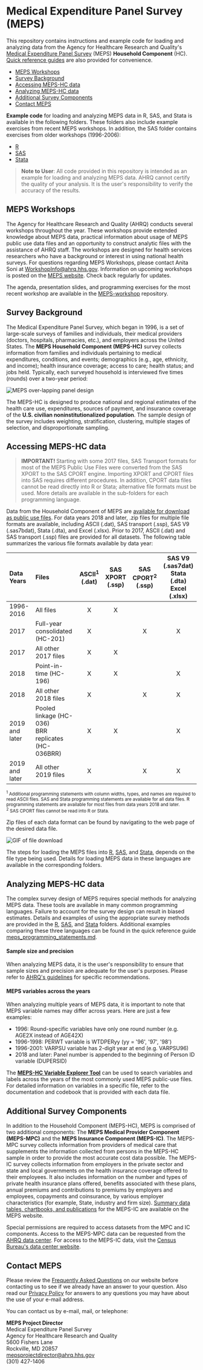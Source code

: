 # Medical Expenditure Panel Survey (MEPS) <!-- omit in toc -->

This repository contains instructions and example code for loading and analyzing data from the Agency for Healthcare Research and Quality's [Medical Expenditure Panel Survey](https://meps.ahrq.gov/mepsweb/) (MEPS) <b>Household Component</b> (HC). [Quick reference guides](Quick_Reference_Guides) are also provided for convenience.

- [MEPS Workshops](#meps-workshops)
- [Survey Background](#survey-background)
- [Accessing MEPS-HC data](#accessing-meps-hc-data)
- [Analyzing MEPS-HC data](#analyzing-meps-hc-data)
- [Additional Survey Components](#additional-survey-components)
- [Contact MEPS](#contact-meps)

<b>Example code</b> for loading and analyzing MEPS data in R, SAS, and Stata is available in the following folders. These folders also include example exercises from recent MEPS workshops. In addition, the SAS folder contains exercises from older workshops (1996-2006):
 * [R](R) <br>
 * [SAS](SAS) <br>
 * [Stata](Stata) <br>

 > **Note to User**: All code provided in this repository is intended as an example for loading and analyzing MEPS data. AHRQ cannot certify the quality of your analysis. It is the user's responsibility to verify the accuracy of the results.

## MEPS Workshops

The Agency for Healthcare Research and Quality (AHRQ) conducts several workshops throughout the year. These workshops provide extended knowledge about MEPS data, practical information about usage of MEPS public use data files and an opportunity to construct analytic files with the assistance of AHRQ staff. The workshops are designed for health services researchers who have a background or interest in using national health surveys. For questions regarding MEPS Workshops, please contact Anita Soni at [WorkshopInfo@ahrq.hhs.gov](mailto:WorkshopInfo@ahrq.hhs.gov). Information on upcoming workshops is posted on the [MEPS website](https://meps.ahrq.gov/about_meps/workshops_events.jsp). Check back regularly for updates.

The agenda, presentation slides, and programming exercises for the most recent workshop are available in the [MEPS-workshop](https://github.com/HHS-AHRQ/MEPS-workshop) repository.


## Survey Background
The Medical Expenditure Panel Survey, which began in 1996, is a set of large-scale surveys of families and individuals, their medical providers (doctors, hospitals, pharmacies, etc.), and employers across the United States. The <b>MEPS Household Component (MEPS-HC)</b> survey collects information from families and individuals pertaining to medical expenditures, conditions, and events; demographics (e.g., age, ethnicity, and income); health insurance coverage; access to care; health status; and jobs held. Typically, each surveyed household is interviewed five times (rounds) over a two-year period:

![MEPS over-lapping panel design](_images/panel_design.png)

The MEPS-HC is designed to produce national and regional estimates of the health care use, expenditures, sources of payment, and insurance coverage of the <b>U.S. civilian noninstitutionalized population</b>. The sample design of the survey includes weighting, stratification, clustering, multiple stages of selection, and disproportionate sampling.

## Accessing MEPS-HC data

> <b> IMPORTANT! </b> Starting with some 2017 files, SAS Transport formats for most of the MEPS Public Use Files were converted from the SAS XPORT to the SAS CPORT engine. Importing XPORT and CPORT files into SAS requires different procedures. In addition, CPORT data files cannot be read directly into R or Stata; alternative file formats must be used. More details are available in the sub-folders for each programming language.

Data from the Household Component of MEPS are [available for download as public use files](https://meps.ahrq.gov/mepsweb/data_stats/download_data_files.jsp). For data years 2018 and later, .zip files for multiple file formats are available, including ASCII (.dat), SAS transport (.ssp), SAS V9 (.sas7bdat), Stata (.dta), and Excel (.xlsx). Prior to 2017, ASCII (.dat) and SAS transport (.ssp) files are provided for all datasets. The following table summarizes the various file formats available by data year:



|Data Years     |Files     |ASCII<sup>1</sup>  <br>(.dat) |SAS XPORT <br>(.ssp) |SAS CPORT<sup>2</sup><br>(.ssp) |SAS V9 (.sas7dat) <br> Stata (.dta) <br> Excel (.xlsx) |
|:--------------|:-----------------------------------|:-----------:|:------------:|:--:|:--:|
|1996-2016      |All files                           |X            |X             |    |    |
|2017           |Full-year consolidated (HC-201)     |X            |              |X   |X   |
|2017           |All other 2017 files                |X            |X             |    |    |
|2018           |Point-in-time (HC-196)              |X            |X             |    |X   |
|2018           |All other 2018 files                |X            |              |X   |X   |
|2019 and later |Pooled linkage (HC-036) <br>BRR replicates (HC-036BRR)  |X  |X   |    |X   |
|2019 and later |All other 2019 files                |X            |              |X   |X   |

<sub><sup>1</sup> Additional programming statements with column widths, types, and names are required to read ASCII files. SAS and Stata programming statements are available for all data files. R programming statements are available for most files from data years 2018 and later.
<br><sup>2</sup> SAS CPORT files cannot be read into R or Stata.</sub>

Zip files of each data format can be found by navigating to the web page of the desired data file.

![GIF of file download](_images/download-video.gif)

The steps for loading the MEPS files into [R](R), [SAS](SAS), and [Stata](Stata), depends on the file type being used. Details for loading MEPS data in these languages are available in the corresponding folders.


## Analyzing MEPS-HC data
The complex survey design of MEPS requires special methods for analyzing MEPS data. These tools are available in many common programming languages. Failure to account for the survey design can result in biased estimates. Details and examples of using the appropriate survey methods are provided in the [R](R), [SAS](SAS), and [Stata](Stata) folders. Additional examples comparing these three languages can be found in the quick reference guide [meps_programming_statements.md](Quick_Reference_Guides/meps_programming_statements.md).

#### Sample size and precision <!-- omit in toc -->

When analyzing MEPS data, it is the user's responsibility to ensure that sample sizes and precision are adequate for the user's purposes. Please refer to [AHRQ's guidelines](https://meps.ahrq.gov/survey_comp/precision_guidelines.shtml) for specific recommendations.

#### MEPS variables across the years <!-- omit in toc -->

When analyzing multiple years of MEPS data, it is important to note that MEPS variable names may differ across years. Here are just a few examples:

* 1996: Round-specific variables have only one round number (e.g. AGE2X instead of AGE42X)
* 1996-1998: PERWT variable is WTDPERyy (yy = '96', '97', '98')
* 1996-2001: VARPSU variable has 2-digit year at end (e.g. VARPSU96)
* 2018 and later: Panel number is appended to the beginning of Person ID variable (DUPERSID)

The <b>[MEPS-HC Variable Explorer Tool](https://datatools.ahrq.gov/meps-hc#varexpLabel)</b> can be used to search variables and labels across the years of the most commonly used MEPS public-use files. For detailed information on variables in a specific file, refer to the documentation and codebook that is provided with each data file.


## Additional Survey Components

In addition to the Household Component (MEPS-HC), MEPS is comprised of two additional components: The <b>MEPS Medical Provider Component (MEPS-MPC)</b> and the <b>MEPS Insurance Component (MEPS-IC)</b>. The MEPS-MPC survey collects information from providers of medical care that supplements the information collected from persons in the MEPS-HC sample in order to provide the most accurate cost data possible. The MEPS-IC survey collects information from employers in the private sector and state and local governments on the health insurance coverage offered to their employees. It also includes information on the number and types of private health insurance plans offered, benefits associated with these plans, annual premiums and contributions to premiums by employers and employees, copayments and coinsurance, by various employer characteristics (for example, State, industry and firm size). [Summary data tables, chartbooks, and publications](https://meps.ahrq.gov/mepsweb/survey_comp/Insurance.jsp) for the MEPS-IC are available on the MEPS website.

Special permissions are required to access datasets from the MPC and IC components. Access to the MEPS-MPC data can be requested from the [AHRQ data center](https://meps.ahrq.gov/mepsweb/data_stats/onsite_datacenter.jsp). For access to the MEPS-IC data, visit the [Census Bureau's data center website](http://www.census.gov/ces/rdcresearch/).

## Contact MEPS

Please review the [Frequently Asked Questions](https://meps.ahrq.gov/mepsweb/about_meps/faq_results.jsp?ChooseTopic=All+Categories&keyword=&Submit2=Search) on our website before contacting us to see if we already have an answer to your question. Also read our [Privacy Policy](https://meps.ahrq.gov/mepsweb/privacy_policy.jsp) for answers to any questions you may have about the use of your e-mail address.

You can contact us by e-mail, mail, or telephone:

<b>MEPS Project Director</b><br>
Medical Expenditure Panel Survey<br>
Agency for Healthcare Research and Quality<br>
5600 Fishers Lane<br>
Rockville, MD 20857<br>
[mepsprojectdirector@ahrq.hhs.gov](mailto:mepsprojectdirector@ahrq.hhs.gov)<br>
(301) 427-1406<br>
